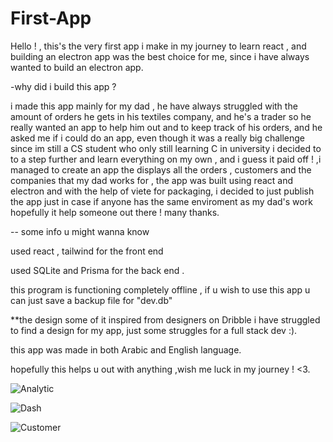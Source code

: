 # First-App

Hello ! , this's the very first app i make in my journey to learn react ,
and building an electron app was the best choice for me, since i have always wanted
to build an electron app.


-why did i build this app ?

i made this app mainly for my dad , he have always struggled with the amount of orders he gets in his textiles company,
and he's a trader so he really wanted an app to help him out and to keep track of his orders, and he asked me if i could do an app, 
even though it was a really big challenge since im still a CS student who only still learning C in university i decided to to a step further 
and learn everything on my own , and i guess it paid off ! ,i managed to create an app the displays all the orders , customers and the companies that my dad works for , the app was built using react and electron and with the help of viete for packaging, i decided to just publish the app 
just in case if anyone has the same enviroment as my dad's work hopefully it help someone out there ! 
many thanks.

--
some info u might wanna know 

used react , tailwind for the front end

used SQLite and Prisma for the back end .

this program is functioning completely offline , if u wish to use this app u can just save a backup file for "dev.db"

**the design some of it inspired from designers on Dribble i have struggled to find a design for my app, just some struggles for a full stack dev :). 

this app was made in both Arabic and English language.




hopefully this helps u out with anything ,wish me luck in my journey ! <3.


![Analytic](https://github.com/ItsLawy/First-App/assets/149022910/f0c4ef51-a143-45d2-bd77-16281c61dd25)

![Dash](https://github.com/ItsLawy/First-App/assets/149022910/3023ae0c-d915-42c9-8dba-ff899e7b42da)

![Customer](https://github.com/ItsLawy/First-App/assets/149022910/e4cb391b-0835-485d-be25-97a016e5b8e7)
